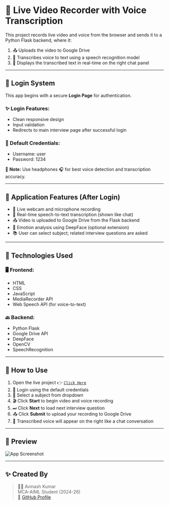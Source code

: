 # 🎥 Live Video Recorder with Voice Transcription

This project records live video and voice from the browser and sends it to a Python Flask backend, where it:

1. 📤 Uploads the video to Google Drive  
2. 🧠 Transcribes voice to text using a speech recognition model  
3. 💬 Displays the transcribed text in real-time on the right chat panel

---

## 🔐 Login System

This app begins with a secure **Login Page** for authentication.

### ✨ Login Features:
- Clean responsive design
- Input validation
- Redirects to main interview page after successful login

### 🔑 Default Credentials:
- Username: user
- Password: 1234

🧠 **Note:** Use headphones 🎧 for best voice detection and transcription accuracy.

---

## 🧠 Application Features (After Login)

- 🎥 Live webcam and microphone recording
- 🧾 Real-time speech-to-text transcription (shown like chat)
- 📤 Video is uploaded to Google Drive from the Flask backend
- 🤖 Emotion analysis using DeepFace (optional extension)
- 📚 User can select subject; related interview questions are asked

---

## 🔧 Technologies Used

### 🖥️ Frontend:
- HTML  
- CSS  
- JavaScript  
- MediaRecorder API  
- Web Speech API (for voice-to-text)

### 🔙 Backend:
- Python Flask  
- Google Drive API  
- DeepFace  
- OpenCV  
- SpeechRecognition  

---

## 🚀 How to Use

1. Open the live project 👉 [`Click Here`](https://avinash-prajapat.github.io/video-analysis-frontend/)
2. 🔐 Login using the default credentials
3. 🎯 Select a subject from dropdown
4. 🎬 Click **Start** to begin video and voice recording
5. ⏭ Click **Next** to load next interview question
6. 📤 Click **Submit** to upload your recording to Google Drive
7. 💬 Transcribed voice will appear on the right like a chat conversation

---

## 📸 Preview

![App Screenshot](images/demo.gif) <!-- You can replace this with your actual screenshot or GIF -->

---

## ✨ Created By

> 👨‍💻 Avinash Kumar  
> MCA-AIML Student (2024-26)  
> 🔗 [GitHub Profile](https://github.com/Avinash-prajapat)





